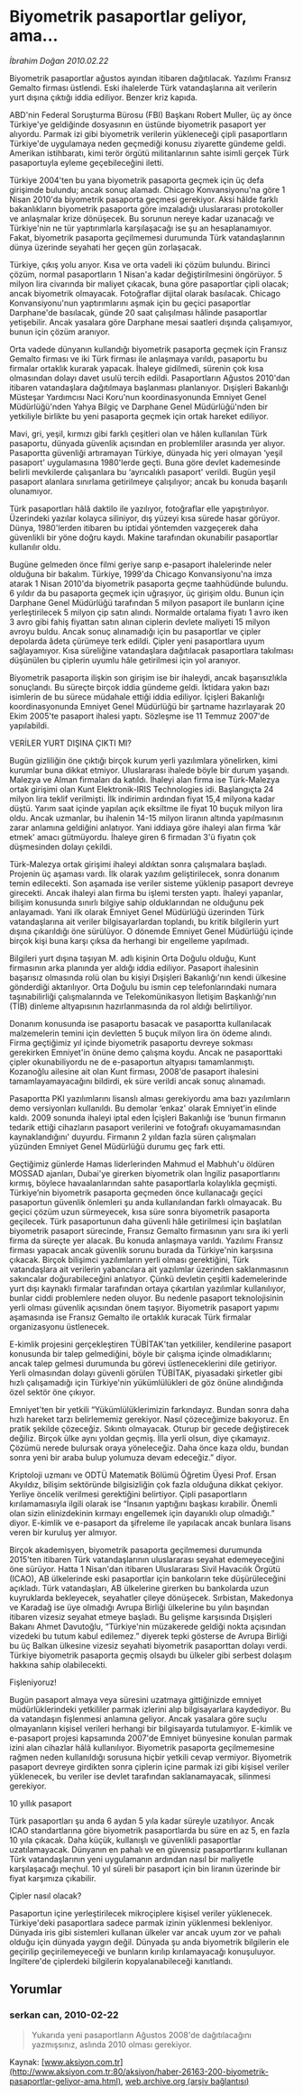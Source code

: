 # Biyometrik pasaportlar geliyor, ama...

*İbrahim Doğan 2010.02.22*

<font class="agenda2NewsSpot">
 Biyometrik pasaportlar ağustos ayından itibaren dağıtılacak. Yazılımı Fransız Gemalto firması üstlendi. Eski ihalelerde Türk vatandaşlarına ait verilerin yurt dışına çıktığı iddia ediliyor. Benzer kriz kapıda.
</font>
<font class="newsDetail">
 <p class="MsoNormal">
  ABD'nin Federal Soruşturma Bürosu (FBI) Başkanı Robert Muller, üç ay önce Türkiye'ye geldiğinde dosyasının en üstünde biyometrik pasaport yer alıyordu. Parmak izi gibi biyometrik verilerin yükleneceği çipli pasaportların Türkiye'de uygulamaya neden geçmediği konusu ziyarette gündeme geldi. Amerikan istihbaratı, kimi terör örgütü militanlarının sahte isimli gerçek Türk pasaportuyla eyleme geçebileceğini iletti.
 </p>
 <p class="MsoNormal">
  Türkiye 2004'ten bu yana biyometrik pasaporta geçmek için üç defa girişimde bulundu; ancak sonuç alamadı. Chicago Konvansiyonu'na göre 1 Nisan 2010'da biyometrik pasaporta geçmesi gerekiyor. Aksi hâlde farklı bakanlıkların biyometrik pasaporta göre imzaladığı uluslararası protokoller ve anlaşmalar krize dönüşecek. Bu sorunun nereye kadar uzanacağı ve Türkiye'nin ne tür yaptırımlarla karşılaşacağı ise şu an hesaplanamıyor. Fakat, biyometrik pasaporta geçilmemesi durumunda Türk vatandaşlarının dünya üzerinde seyahati her geçen gün zorlaşacak.
 </p>
 <p class="MsoNormal">
  Türkiye, çıkış yolu arıyor. Kısa ve orta vadeli iki çözüm bulundu. Birinci çözüm, normal pasaportların 1 Nisan'a kadar değiştirilmesini öngörüyor. 5 milyon lira civarında bir maliyet çıkacak, buna göre pasaportlar çipli olacak; ancak biyometrik olmayacak. Fotoğraflar dijital olarak basılacak. Chicago Konvansiyonu'nun yaptırımlarını aşmak için bu geçici pasaportlar Darphane'de basılacak, günde 20 saat çalışılması hâlinde pasaportlar yetişebilir. Ancak yasalara göre Darphane mesai saatleri dışında çalışamıyor, bunun için çözüm aranıyor.
 </p>
 <p class="MsoNormal">
  Orta vadede dünyanın kullandığı biyometrik pasaporta geçmek için Fransız Gemalto firması ve iki Türk firması ile anlaşmaya varıldı, pasaportu bu firmalar ortaklık kurarak yapacak. İhaleye gidilmedi, sürenin çok kısa olmasından dolayı davet usulü tercih edildi. Pasaportların Ağustos 2010'dan itibaren vatandaşlara dağıtılmaya başlanması planlanıyor. Dışişleri Bakanlığı Müsteşar Yardımcısı Naci Koru'nun koordinasyonunda Emniyet Genel Müdürlüğü'nden Yahya Bilgiç ve Darphane Genel Müdürlüğü'nden bir yetkiliyle birlikte bu yeni pasaporta geçmek için ortak hareket ediliyor.
 </p>
 <p class="MsoNormal">
  Mavi, gri, yeşil, kırmızı gibi farklı çeşitleri olan ve hâlen kullanılan Türk pasaportu, dünyada güvenlik açısından en problemliler arasında yer alıyor. Pasaportta güvenliği artıramayan Türkiye, dünyada hiç yeri olmayan ‘yeşil pasaport' uygulamasına 1980'lerde geçti. Buna göre devlet kademesinde belirli mevkilerde çalışanlara bu ‘ayrıcalıklı pasaport' verildi. Bugün yeşil pasaport alanlara sınırlama getirilmeye çalışılıyor; ancak bu konuda başarılı olunamıyor.
 </p>
 <p class="MsoNormal">
  Türk pasaportları hâlâ daktilo ile yazılıyor, fotoğraflar elle yapıştırılıyor. Üzerindeki yazılar kolayca siliniyor, dış yüzeyi kısa sürede hasar görüyor. Dünya, 1980'lerden itibaren bu iptidai yöntemden vazgeçerek daha güvenlikli bir yöne doğru kaydı. Makine tarafından okunabilir pasaportlar kullanılır oldu.
 </p>
 <p class="MsoNormal">
  Bugüne gelmeden önce filmi geriye sarıp e-pasaport ihalelerinde neler olduğuna bir bakalım. Türkiye, 1999'da Chicago Konvansiyonu'na imza atarak 1 Nisan 2010'da biyometrik pasaporta geçme taahhüdünde bulundu. 6 yıldır da bu pasaporta geçmek için uğraşıyor, üç girişim oldu. Bunun için Darphane Genel Müdürlüğü tarafından 5 milyon pasaport ile bunların içine yerleştirilecek 5 milyon çip satın alındı. Normalde ortalama fiyatı 1 avro iken 3 avro gibi fahiş fiyattan satın alınan ciplerin devlete maliyeti 15 milyon avroyu buldu. Ancak sonuç alınamadığı için bu pasaportlar ve çipler depolarda âdeta çürümeye terk edildi. Çipler yeni pasaportlara uyum sağlayamıyor. Kısa süreliğine vatandaşlara dağıtılacak pasaportlara takılması düşünülen bu çiplerin uyumlu hâle getirilmesi için yol aranıyor.
 </p>
 <p class="MsoNormal">
  Biyometrik pasaporta ilişkin son girişim ise bir ihaleydi, ancak başarısızlıkla sonuçlandı. Bu süreçte birçok iddia gündeme geldi. İktidara yakın bazı isimlerin de bu sürece müdahale ettiği iddia ediliyor. İçişleri Bakanlığı koordinasyonunda Emniyet Genel Müdürlüğü bir şartname hazırlayarak 20 Ekim 2005'te pasaport ihalesi yaptı. Sözleşme ise 11 Temmuz 2007'de yapılabildi.
 </p>
 <p class="MsoNormal">
  VERİLER YURT DIŞINA ÇIKTI MI?
 </p>
 <p class="MsoNormal">
  Bugün gizliliğin öne çıktığı birçok kurum yerli yazılımlara yönelirken, kimi kurumlar buna dikkat etmiyor. Uluslararası ihalede böyle bir durum yaşandı. Malezya ve Alman firmaları da katıldı. İhaleyi alan firma ise Türk-Malezya ortak girişimi olan Kunt Elektronik-IRIS Technologies idi. Başlangıçta 24 milyon lira teklif verilmişti. İlk indirimin ardından fiyat 15,4 milyona kadar düştü. Yarım saat içinde yapılan açık eksiltme ile fiyat 10 buçuk milyon lira oldu. Ancak uzmanlar, bu ihalenin 14-15 milyon liranın altında yapılmasının zarar anlamına geldiğini anlatıyor. Yani iddiaya göre ihaleyi alan firma ‘kâr etmek' amacı gütmüyordu. İhaleye giren 6 firmadan 3'ü fiyatın çok düşmesinden dolayı çekildi.
 </p>
 <p class="MsoNormal">
  Türk-Malezya ortak girişimi ihaleyi aldıktan sonra çalışmalara başladı. Projenin üç aşaması vardı. İlk olarak yazılım geliştirilecek, sonra donanım temin edilecekti. Son aşamada ise veriler sisteme yüklenip pasaport devreye girecekti. Ancak ihaleyi alan firma bu işlemi tersten yaptı. İhaleyi yapanlar, bilişim konusunda sınırlı bilgiye sahip olduklarından ne olduğunu pek anlayamadı. Yani ilk olarak Emniyet Genel Müdürlüğü üzerinden Türk vatandaşlarına ait veriler bilgisayarlardan toplandı, bu kritik bilgilerin yurt dışına çıkarıldığı öne sürülüyor. O dönemde Emniyet Genel Müdürlüğü içinde birçok kişi buna karşı çıksa da herhangi bir engelleme yapılmadı.
 </p>
 <p class="MsoNormal">
  Bilgileri yurt dışına taşıyan M. adlı kişinin Orta Doğulu olduğu, Kunt firmasının arka planında yer aldığı iddia ediliyor. Pasaport ihalesinin başarısız olmasında rolü olan bu kişiyi Dışişleri Bakanlığı'nın kendi ülkesine gönderdiği aktarılıyor. Orta Doğulu bu ismin cep telefonlarındaki numara taşınabilirliği çalışmalarında ve Telekomünikasyon İletişim Başkanlığı'nın (TİB) dinleme altyapısının hazırlanmasında da rol aldığı belirtiliyor.
 </p>
 <p class="MsoNormal">
  Donanım konusunda ise pasaportu basacak ve pasaportta kullanılacak malzemelerin temini için devletten 5 buçuk milyon lira ön ödeme alındı. Firma geçtiğimiz yıl içinde biyometrik pasaportu devreye sokması gerekirken Emniyet'in önüne demo çalışma koydu. Ancak ne pasaporttaki çipler okunabiliyordu ne de e-pasaportun altyapısı tamamlanmıştı. Kozanoğlu ailesine ait olan Kunt firması, 2008'de pasaport ihalesini tamamlayamayacağını bildirdi, ek süre verildi ancak sonuç alınamadı.
 </p>
 <p class="MsoNormal">
  Pasaportta PKI yazılımlarını lisanslı alması gerekiyordu ama bazı yazılımların demo versiyonları kullanıldı. Bu demolar ‘enkaz' olarak Emniyet'in elinde kaldı. 2009 sonunda ihaleyi iptal eden İçişleri Bakanlığı ise ‘bunun firmanın tedarik ettiği cihazların pasaport verilerini ve fotoğrafı okuyamamasından kaynaklandığını' duyurdu. Firmanın 2 yıldan fazla süren çalışmaları yüzünden Emniyet Genel Müdürlüğü durumu geç fark etti.
 </p>
 <p class="MsoNormal">
  Geçtiğimiz günlerde Hamas liderlerinden Mahmud el Mabhuh'u öldüren MOSSAD ajanları, Dubai'ye girerken biyometrik olan İngiliz pasaportlarını kırmış, böylece havaalanlarından sahte pasaportlarla kolaylıkla geçmişti. Türkiye’nin biyometrik pasaporta geçmeden önce kullanacağı geçici pasaportun güvenlik önlemleri şu anda kullanılandan farklı olmayacak. Bu geçici çözüm uzun sürmeyecek, kısa süre sonra biyometrik pasaporta geçilecek. Türk pasaportunun daha güvenli hâle getirilmesi için başlatılan biyometrik pasaport sürecinde, Fransız Gemalto firmasının yanı sıra iki yerli firma da süreçte yer alacak. Bu konuda anlaşmaya varıldı. Yazılımı Fransız firması yapacak ancak güvenlik sorunu burada da Türkiye'nin karşısına çıkacak. Birçok bilişimci yazılımların yerli olması gerektiğini, Türk vatandaşlara ait verilerin yabancılara ait yazılımlar üzerinden saklanmasının sakıncalar doğurabileceğini anlatıyor. Çünkü devletin çeşitli kademelerinde yurt dışı kaynaklı firmalar tarafından ortaya çıkartılan yazılımlar kullanılıyor, bunlar ciddi problemlere neden oluyor. Bu nedenle pasaport teknolojisinin yerli olması güvenlik açısından önem taşıyor. Biyometrik pasaport yapımı aşamasında ise Fransız Gemalto ile ortaklık kuracak Türk firmalar organizasyonu üstlenecek.
 </p>
 <p class="MsoNormal">
  E-kimlik projesini gerçekleştiren TÜBİTAK'tan yetkililer, kendilerine pasaport konusunda bir talep gelmediğini, böyle bir çalışma içinde olmadıklarını; ancak talep gelmesi durumunda bu görevi üstleneceklerini dile getiriyor. Yerli olmasından dolayı güvenli görülen TÜBİTAK, piyasadaki şirketler gibi hızlı çalışamadığı için Türkiye'nin yükümlülükleri de göz önüne alındığında özel sektör öne çıkıyor.
 </p>
 <p class="MsoNormal">
  Emniyet'ten bir yetkili “Yükümlülüklerimizin farkındayız. Bundan sonra daha hızlı hareket tarzı belirlememiz gerekiyor. Nasıl çözeceğimize bakıyoruz. En pratik şekilde çözeceğiz. Sıkıntı olmayacak. Oturup bir gecede değiştirecek değiliz. Birçok ülke aynı yoldan geçmiş. İlla yerli olsun, diye çıkamayız. Çözümü nerede bulursak oraya yöneleceğiz. Daha önce kaza oldu, bundan sonra yeni bir araba bulup yolumuza devam edeceğiz.” diyor.
 </p>
 <p class="MsoNormal">
  Kriptoloji uzmanı ve ODTÜ Matematik Bölümü Öğretim Üyesi Prof. Ersan Akyıldız, bilişim sektöründe bilgisizliğin çok fazla olduğuna dikkat çekiyor. Yerliye öncelik verilmesi gerektiğini belirtiyor. Çipli pasaportların kırılamamasıyla ilgili olarak ise “İnsanın yaptığını başkası kırabilir. Önemli olan sizin elinizdekinin kırmayı engellemek için dayanıklı olup olmadığı.” diyor. E-kimlik ve e-pasaport da şifreleme ile yapılacak ancak bunlara lisans veren bir kuruluş yer almıyor.
 </p>
 <p class="MsoNormal">
  Birçok akademisyen, biyometrik pasaporta geçilmemesi durumunda 2015'ten itibaren Türk vatandaşlarının uluslararası seyahat edemeyeceğini öne sürüyor. Hatta 1 Nisan'dan itibaren Uluslararası Sivil Havacılık Örgütü (ICAO), AB ülkelerinde eski pasaportlar için bankoların teke düşürüleceğini açıkladı. Türk vatandaşları, AB ülkelerine girerken bu bankolarda uzun kuyruklarda bekleyecek, seyahatler çileye dönüşecek. Sırbistan, Makedonya ve Karadağ ise üye olmadığı Avrupa Birliği ülkelerine bu yılın başından itibaren vizesiz seyahat etmeye başladı. Bu gelişme karşısında Dışişleri Bakanı Ahmet Davutoğlu, “Türkiye'nin müzakerede geldiği nokta açısından vizedeki bu tutum kabul edilemez.” diyerek tepki gösterse de Avrupa Birliği bu üç Balkan ülkesine vizesiz seyahati biyometrik pasaporttan dolayı verdi. Türkiye biyometrik pasaporta geçmiş olsaydı bu ülkeler gibi serbest dolaşım hakkına sahip olabilecekti.
 </p>
 <p class="MsoNormal">
 </p>
 <p class="MsoNormal">
 </p>
 <p class="MsoNormal">
  Fişleniyoruz!
 </p>
 <p class="MsoNormal">
 </p>
 <p class="MsoNormal">
  Bugün pasaport almaya veya süresini uzatmaya gittiğinizde emniyet müdürlüklerindeki yetkililer parmak izlerini alıp bilgisayarlara kaydediyor. Bu da vatandaşın fişlenmesi anlamına geliyor. Ancak yasalara göre suçlu olmayanların kişisel verileri herhangi bir bilgisayarda tutulamıyor. E-kimlik ve e-pasaport projesi kapsamında 2007'de Emniyet bünyesine konulan parmak izini alan cihazlar hâlâ kullanılıyor. Biyometrik pasaporta geçilmemesine rağmen neden kullanıldığı sorusuna hiçbir yetkili cevap vermiyor. Biyometrik pasaport devreye girdikten sonra çiplerin içine parmak izi gibi kişisel veriler yüklenecek, bu veriler ise devlet tarafından saklanamayacak, silinmesi gerekiyor.
 </p>
 <p class="MsoNormal">
 </p>
 <p class="MsoNormal">
  10 yıllık pasaport
 </p>
 <p class="MsoNormal">
 </p>
 <p class="MsoNormal">
  Türk pasaportları şu anda 6 aydan 5 yıla kadar süreyle uzatılıyor. Ancak ICAO standartlarına göre biyometrik pasaportlarda bu süre en az 5, en fazla 10 yıla çıkacak. Daha küçük, kullanışlı ve güvenlikli pasaportlar uzatılamayacak. Dünyanın en pahalı ve en güvensiz pasaportlarını kullanan Türk vatandaşlarının yeni uygulamanın ardından nasıl bir maliyetle karşılaşacağı meçhul. 10 yıl süreli bir pasaport için bin liranın üzerinde bir fiyat karşımıza çıkabilir.
 </p>
 <p class="MsoNormal">
 </p>
 <p class="MsoNormal">
  Çipler nasıl olacak?
 </p>
 <p class="MsoNormal">
 </p>
 <p class="MsoNormal">
  Pasaportun içine yerleştirilecek mikroçiplere kişisel veriler yüklenecek. Türkiye'deki pasaportlara sadece parmak izinin yüklenmesi bekleniyor. Dünyada iris gibi sistemleri kullanan ülkeler var ancak uyum zor ve pahalı olduğu için dünyada yaygın değil. Dünyada şu anda biyometrik bilgilerin ele geçirilip geçirilemeyeceği ve bunların kırılıp kırılamayacağı konuşuluyor. İngiltere'de çiplerdeki bilgilerin kopyalanabileceği kanıtlandı.
 </p>
</font>

## Yorumlar

### serkan can, 2010-02-22
> Yukarıda yeni pasaportların Ağustos 2008'de dağıtılacağını yazmışsınız, aslında 2010 olması gerekiyor.

Kaynak: [www.aksiyon.com.tr](http://www.aksiyon.com.tr:80/aksiyon/haber-26163-200-biyometrik-pasaportlar-geliyor-ama.html), [web.archive.org (arşiv bağlantısı)](http://web.archive.org/web/20110324213320/http://www.aksiyon.com.tr:80/aksiyon/haber-26163-200-biyometrik-pasaportlar-geliyor-ama.html)
